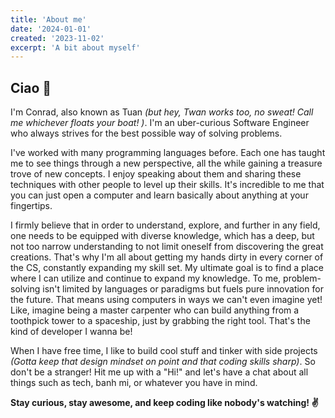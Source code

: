 ```yaml
---
title: 'About me'
date: '2024-01-01'
created: '2023-11-02'
excerpt: 'A bit about myself'
---
```


## Ciao 👋

I'm Conrad, also known as Tuan 
*(but hey, Twan works too, no sweat! Call me whichever floats your boat! )*.
I'm an uber-curious Software Engineer who always strives for the best
possible way of solving problems.

I've worked with many programming languages before. Each one has taught 
me to see things through a new perspective, all the while gaining a 
treasure trove of new concepts.  I enjoy speaking about them and sharing 
these techniques with other people to level up their skills. It's 
incredible to me that you can just open a computer and learn basically 
about anything at your fingertips.

I firmly believe that in order to understand, explore, and further in
any field, one needs to be equipped with diverse knowledge, which has a 
deep, but not too narrow understanding to not limit oneself from
discovering the great creations. That's why I'm all about getting my
hands dirty in every corner of the CS, constantly expanding my skill set. 
My ultimate goal is to find a place where I can utilize and continue to 
expand my knowledge. To me, problem-solving isn't limited by languages 
or paradigms but fuels pure innovation for the future. That means using 
computers in ways we can't even imagine yet! Like, imagine being a master 
carpenter who can build anything from a toothpick tower to a spaceship, 
just by grabbing the right tool. That's the kind of developer I wanna be!

When I have free time, I like to build cool stuff and tinker with side 
projects 
*(Gotta keep that design mindset on point and that coding skills sharp)*. 
So don't be a stranger! Hit me up with a "Hi!" and let's have a 
chat about all things such as tech, banh mi, or whatever you have in mind.

**Stay curious, stay awesome, and keep coding like nobody's watching! ✌️**
